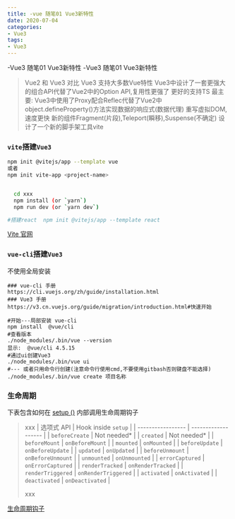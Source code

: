 ```yaml
---
title: -vue 随笔01 Vue3新特性
date: 2020-07-04
categories: 
- Vue3
tags:
- Vue3
---
```

-Vue3 随笔01 Vue3新特性
-Vue3 随笔01 Vue3新特性

>Vue2 和 Vue3 对比
>Vue3 支持大多数Vue特性
>Vue3中设计了一套更强大的组合API代替了Vue2中的Option API,复用性更强了
>更好的支持TS
>最主要: Vue3中使用了Proxy配合Reflec代替了Vue2中object.defineProperty()方法实现数据的响应式(数据代理)
>重写虚拟DOM,速度更快
>新的组件Fragment(片段),Teleport(瞬移),Suspense(不确定)
>设计了一个新的脚手架工具vite

<!-- more -->

### `vite`搭建`Vue3`

```bash
npm init @vitejs/app --template vue
或者
npm init vite-app <project-name>


  cd xxx
  npm install (or `yarn`)
  npm run dev (or `yarn dev`)

#搭建react  npm init @vitejs/app --template react
```

[Vite 官网](https://cn.vitejs.dev/guide/)

### `vue-cli`搭建`Vue3`

不使用全局安装

```shell
### vue-cli 手册
https://cli.vuejs.org/zh/guide/installation.html
### Vue3 手册
https://v3.cn.vuejs.org/guide/migration/introduction.html#快速开始

#开始---局部安装 vue-cli
npm install  @vue/cli
#查看版本
./node_modules/.bin/vue --version
显示:  @vue/cli 4.5.15
#通过ui创建Vue3
./node_modules/.bin/vue ui
#--- 或者只用命令行创建(注意命令行使用cmd,不要使用gitbash否则键盘不能选择)
./node_modules/.bin/vue create 项目名称
```



### 生命周期

下表包含如何在 [setup ()](https://v3.cn.vuejs.org/guide/composition-api-setup.html) 内部调用生命周期钩子

> xxx
>| 选项式 API        | Hook inside `setup` |
>| ----------------- | ------------------- |
>| `beforeCreate`    | Not needed*         |
>| `created`         | Not needed*         |
>| `beforeMount`     | `onBeforeMount`     |
>| `mounted`         | `onMounted`         |
>| `beforeUpdate`    | `onBeforeUpdate`    |
>| `updated`         | `onUpdated`         |
>| `beforeUnmount`   | `onBeforeUnmount`   |
>| `unmounted`       | `onUnmounted`       |
>| `errorCaptured`   | `onErrorCaptured`   |
>| `renderTracked`   | `onRenderTracked`   |
>| `renderTriggered` | `onRenderTriggered` |
>| `activated`       | `onActivated`       |
>| `deactivated`     | `onDeactivated`     |
>
>xxx

[生命周期钩子](https://v3.cn.vuejs.org/guide/composition-api-lifecycle-hooks.html)































